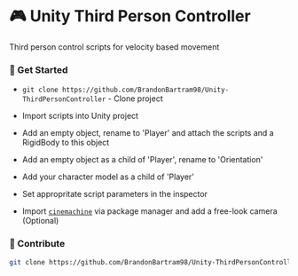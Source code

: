 # 🎮 Unity Third Person Controller
Third person control scripts for velocity based movement

### :hammer: Get Started

- `git clone https://github.com/BrandonBartram98/Unity-ThirdPersonController` - Clone project
- Import scripts into Unity project
- Add an empty object, rename to 'Player' and attach the scripts and a RigidBody to this object
- Add an empty object as a child of 'Player', rename to 'Orientation'
- Add your character model as a child of 'Player'
- Set appropritate script parameters in the inspector

- Import [`cinemachine`](https://unity.com/unity/features/editor/art-and-design/cinemachine) via package manager and add a free-look camera (Optional)

### :ghost: Contribute

```bash
git clone https://github.com/BrandonBartram98/Unity-ThirdPersonController
```
